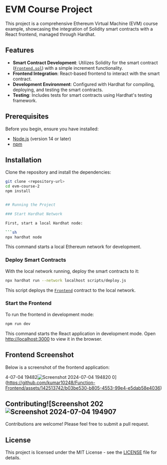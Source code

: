 # EVM Course Project

This project is a comprehensive Ethereum Virtual Machine (EVM) course example, showcasing the integration of Solidity smart contracts with a React frontend, managed through Hardhat.

## Features

- **Smart Contract Development**: Utilizes Solidity for the smart contract ([`Frontend.sol`](contracts/Frontend.sol)) with a simple increment functionality.
- **Frontend Integration**: React-based frontend to interact with the smart contract.
- **Development Environment**: Configured with Hardhat for compiling, deploying, and testing the smart contracts.
- **Testing**: Includes tests for smart contracts using Hardhat's testing framework.

## Prerequisites

Before you begin, ensure you have installed:

- [Node.js](https://nodejs.org/) (version 14 or later)
- [npm](https://www.npmjs.com/)

## Installation

Clone the repository and install the dependencies:

```sh
git clone <repository-url>
cd evm-course-2
npm install


## Running the Project

### Start Hardhat Network

First, start a local Hardhat node:

```sh
npx hardhat node
```

This command starts a local Ethereum network for development.

### Deploy Smart Contracts

With the local network running, deploy the smart contracts to it:

```sh
npx hardhat run --network localhost scripts/deploy.js
```

This script deploys the [`Frontend`](command:_github.copilot.openSymbolFromReferences?%5B%7B%22%24mid%22%3A1%2C%22path%22%3A%22%2Fc%3A%2FUsers%2Fkumar%2FContacts%2FDesktop%2FEVM_Course-2%2Fartifacts%2Fcontracts%2FFrontend.sol%2FFrontend.json%22%2C%22scheme%22%3A%22file%22%7D%2C%7B%22line%22%3A0%2C%22character%22%3A0%7D%5D "artifacts/contracts/Frontend.sol/Frontend.json") contract to the local network.

### Start the Frontend

To run the frontend in development mode:

```sh
npm run dev
```

This command starts the React application in development mode. Open [http://localhost:3000](http://localhost:3000) to view it in the browser.

## Frontend Screenshot

Below is a screenshot of the frontend application:

4-07-04 19482![Screenshot 2024-07-04 194820](https://github.com/kumar10248/Function-Frontend/assets/142513742/eaf8e8c5-bc44-444d-be3e-2b8bd76860d9)
0](https://github.com/kumar10248/Function-Frontend/assets/142513742/b03be530-b805-4553-99e4-e5dab58e4036)


## Contributing![Screenshot 202![Screenshot 2024-07-04 194907](https://github.com/kumar10248/Function-Frontend/assets/142513742/dcd43954-cc21-4dd2-91be-a90cebe1959e)



Contributions are welcome! Please feel free to submit a pull request.

## License

This project is licensed under the MIT License - see the [LICENSE](LICENSE) file for details.
```
